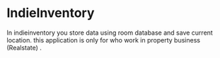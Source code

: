 # IndieInventory
In indieinventory you store data using room database and save current location. this application is only for who work in property business (Realstate) .
